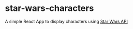 # star-wars-characters
A simple React App to display characters using [Star Wars API](https://swapi.dev/)
